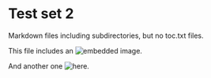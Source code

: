 # Test set 2 #

Markdown files including subdirectories, but no toc.txt files.

This file includes an ![embedded image][img1].

And another one ![here][img2].

[img1]: urn:cite:hmt:vaimg.VA006RN-0007@0.631,0.2652,0.105,0.0691

[img2]: urn:cite:hmt:vaimg.VA006RN-0007@0.552,0.3216,0.096,0.1029

